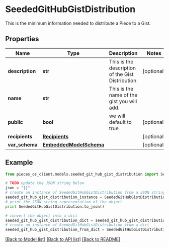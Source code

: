# SeededGitHubGistDistribution

This is the minimum information needed to distribute a Piece to a Gist.

## Properties
Name | Type | Description | Notes
------------ | ------------- | ------------- | -------------
**description** | **str** | This is the description of the Gist Distribution | [optional] 
**name** | **str** | This is the name of the gist you will add. | 
**public** | **bool** | we will default to true | [optional] 
**recipients** | [**Recipients**](Recipients.md) |  | [optional] 
**var_schema** | [**EmbeddedModelSchema**](EmbeddedModelSchema.md) |  | [optional] 

## Example

```python
from pieces_os_client.models.seeded_git_hub_gist_distribution import SeededGitHubGistDistribution

# TODO update the JSON string below
json = "{}"
# create an instance of SeededGitHubGistDistribution from a JSON string
seeded_git_hub_gist_distribution_instance = SeededGitHubGistDistribution.from_json(json)
# print the JSON string representation of the object
print SeededGitHubGistDistribution.to_json()

# convert the object into a dict
seeded_git_hub_gist_distribution_dict = seeded_git_hub_gist_distribution_instance.to_dict()
# create an instance of SeededGitHubGistDistribution from a dict
seeded_git_hub_gist_distribution_from_dict = SeededGitHubGistDistribution.from_dict(seeded_git_hub_gist_distribution_dict)
```
[[Back to Model list]](../README.md#documentation-for-models) [[Back to API list]](../README.md#documentation-for-api-endpoints) [[Back to README]](../README.md)


